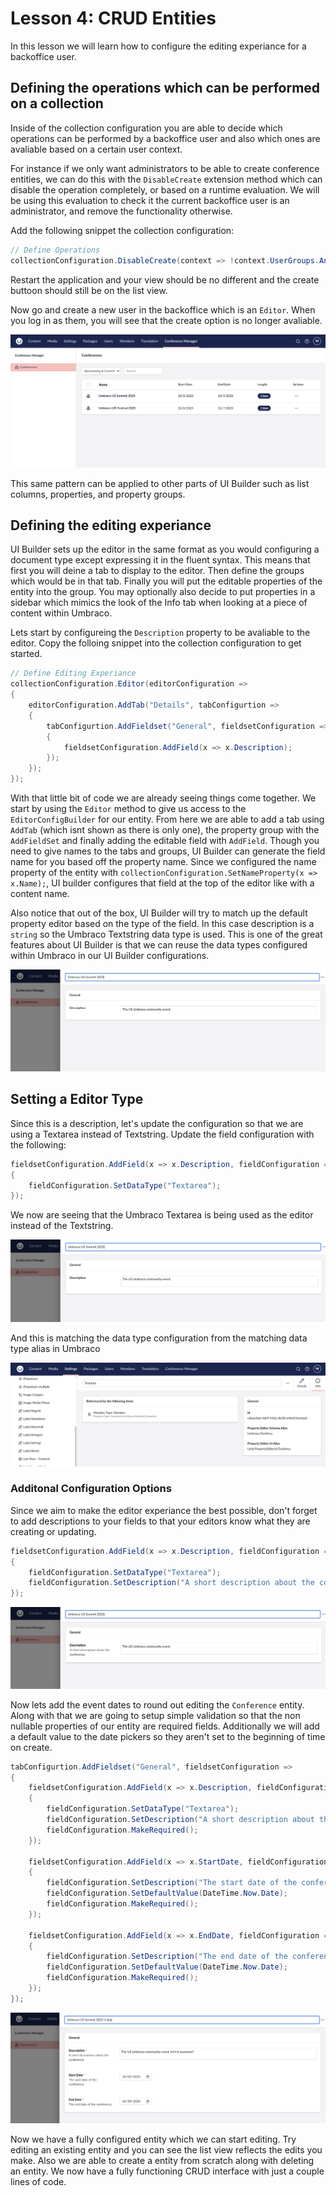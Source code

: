 # Lesson 4: CRUD Entities
In this lesson we will learn how to configure the editing experiance for a backoffice user. 

## Defining the operations which can be performed on a collection
Inside of the collection configuration you are able to decide which operations can be performed by a backoffice user and also which ones are avaliable based on a certain user context.

For instance if we only want administrators to be able to create conference entities, we can do this with the `DisableCreate` extension method which can disable the operation completely, or based on a runtime evaluation. We will be using this evaluation to check it the current backoffice user is an administrator, and remove the functionality otherwise.

Add the following snippet the collection configuration:

```csharp
// Define Operations
collectionConfiguration.DisableCreate(context => !context.UserGroups.Any(x => x.Alias == "admin"));
```

Restart the application and your view should be no different and the create buttoon should still be on the list view.

Now go and create a new user in the backoffice which is an `Editor`. When you log in as them, you will see that the create option is no longer avaliable.

![No Create Option](assets/lesson4-nocreate.png)

This same pattern can be applied to other parts of UI Builder such as list columns, properties, and property groups.

## Defining the editing experiance
UI Builder sets up the editor in the same format as you would configuring a document type except expressing it in the fluent syntax. This means that first you will deine a tab to display to the editor. Then define the groups which would be in that tab. Finally you will put the editable properties of the entity into the group. You may optionally also decide to put properties in a sidebar which mimics the look of the Info tab when looking at a piece of content within Umbraco.

Lets start by configureing the `Description` property to be avaliable to the editor. Copy the folloing snippet into the collection configuration to get started. 

```csharp
// Define Editing Experiance
collectionConfiguration.Editor(editorConfiguration =>
{
    editorConfiguration.AddTab("Details", tabConfigurtion =>
    {
        tabConfigurtion.AddFieldset("General", fieldsetConfiguration =>
        {
            fieldsetConfiguration.AddField(x => x.Description);
        });
    });
});
```

With that little bit of code we are already seeing things come together. We start by using the `Editor` method to give us access to the `EditorConfigBuilder` for our entity. From here we are able to add a tab using `AddTab` (which isnt shown as there is only one), the property group with the `AddFieldSet` and finally adding the editable field with `AddField`. Though you need to give names to the tabs and groups, UI Builder can generate the field name for you based off the property name. Since we configured the name property of the entity with `collectionConfiguration.SetNameProperty(x => x.Name);`, UI builder configures that field at the top of the editor like with a content name. 

Also notice that out of the box, UI Builder will try to match up the default property editor based on the type of the field. In this case description is a `string` so the Umbraco Textstring data type is used. This is one of the great features about UI Builder is that we can reuse the data types configured within Umbraco in our UI Builder configurations.

![Description Editor](assets/lesson4-editordescription.png)

## Setting a Editor Type

Since this is a description, let's update the configuration so that we are using a Textarea instead of Textstring. Update the field configuration with the following:

```csharp
fieldsetConfiguration.AddField(x => x.Description, fieldConfiguration =>
{
    fieldConfiguration.SetDataType("Textarea");
});
```

We now are seeing that the Umbraco Textarea is being used as the editor instead of the Textstring.

![Umbraco Editor Textarea](assets/lesson4-editordescriptiontextarea.png)

And this is matching the data type configuration from the matching data type alias in Umbraco

![Umbraco Textarea Datatype](assets/lesson4-editordescriptiontextareaconfig.png)

### Additonal Configuration Options

Since we aim to make the editor experiance the best possible, don't forget to add descriptions to your fields to that your editors know what they are creating or updating. 

```csharp
fieldsetConfiguration.AddField(x => x.Description, fieldConfiguration =>
{
    fieldConfiguration.SetDataType("Textarea");
    fieldConfiguration.SetDescription("A short description about the conference.");
});
```

![Editor with description](assets/lesson4-editordescriptiondescription.png)

Now lets add the event dates to round out editing the `Conference` entity. Along with that we are going to setup simple validation so that the non nullable properties of our entity are required fields. Additionally we will add a default value to the date pickers so they aren't set to the beginning of time on create.

```csharp
tabConfigurtion.AddFieldset("General", fieldsetConfiguration =>
{
    fieldsetConfiguration.AddField(x => x.Description, fieldConfiguration =>
    {
        fieldConfiguration.SetDataType("Textarea");
        fieldConfiguration.SetDescription("A short description about the conference.");
        fieldConfiguration.MakeRequired();
    });
    
    fieldsetConfiguration.AddField(x => x.StartDate, fieldConfiguration =>
    {
        fieldConfiguration.SetDescription("The start date of the conference.");
        fieldConfiguration.SetDefaultValue(DateTime.Now.Date);
        fieldConfiguration.MakeRequired();
    });

    fieldsetConfiguration.AddField(x => x.EndDate, fieldConfiguration =>
    {
        fieldConfiguration.SetDescription("The end date of the conference.");
        fieldConfiguration.SetDefaultValue(DateTime.Now.Date);
        fieldConfiguration.MakeRequired();
    });
});
```

![With Dates](assets/lesson4-withdates.png)

Now we have a fully configured entity which we can start editing. Try editing an existing entity and you can see the list view reflects the edits you make. Also we are able to create a entity from scratch along with deleting an entity. We now have a fully functioning CRUD interface with just a couple lines of code.
